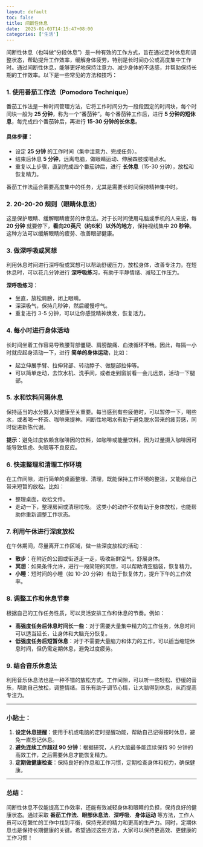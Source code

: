 ```yaml
---
layout: default
toc: false
title: 间断性休息
date:  2025-01-03T14:15:47+08:00
categories: ['生活']
---
```


间断性休息（也叫做“分段休息”）是一种有效的工作方式，旨在通过定时休息和调整状态，帮助提升工作效率，缓解身体疲劳，特别是长时间办公或高度集中工作时。通过间断性休息，能够更好地保持注意力、减少身体的不适感，并帮助保持长期的工作效率。以下是一些常见的方法和技巧：

### **1. 使用番茄工作法（Pomodoro Technique）**
番茄工作法是一种时间管理方法，它将工作时间分为一段段固定的时间块，每个时间块一般为 **25 分钟**，称为一个“番茄钟”。每个番茄钟工作后，进行 **5 分钟的短休息**，每完成四个番茄钟后，再进行 **15-30 分钟的长休息**。

#### **具体步骤**：
- 设定 **25 分钟** 的工作时间（集中注意力、完成任务）。
- 结束后休息 **5 分钟**，远离电脑，做眼睛运动、伸展四肢或喝点水。
- 重复以上步骤，直到完成四个番茄钟后，进行 **长休息**（15-30 分钟），放松和恢复精力。

番茄工作法适合需要高度集中的任务，尤其是需要长时间保持精神集中时。

### **2. 20-20-20 规则（眼睛休息法）**
这是保护眼睛、缓解眼睛疲劳的休息法。对于长时间使用电脑或手机的人来说，每 **20 分钟** 就要停下，**看向20英尺（约6米）以外的地方**，保持视线集中 **20 秒钟**。这种方法可以缓解眼睛的疲劳、改善眼部健康。

### **3. 做深呼吸或冥想**
利用休息时间进行深呼吸或冥想可以帮助舒缓压力，放松身体，改善专注力。在短休息时，可以花几分钟进行 **深呼吸练习**，有助于平静情绪、减轻工作压力。

**深呼吸练习**：
- 坐直，放松肩膀，闭上眼睛。
- 深深吸气，保持几秒钟，然后缓慢呼气。
- 重复进行 3-5 分钟，可以让你感觉精神焕发，恢复活力。

### **4. 每小时进行身体活动**
长时间坐着工作容易导致腰背部僵硬、肩膀酸痛、血液循环不畅。因此，每隔一小时就应起身活动一下，进行 **简单的身体运动**，比如：
- 起立伸展手臂、拉伸背部、转动脖子、做腿部拉伸等。
- 可以简单走动，去饮水机、洗手间，或者走到窗前看一会儿远景，活动一下腿部。

### **5. 水和饮料间隔休息**
保持适当的水分摄入对健康至关重要。每当感到有些疲倦时，可以暂停一下，喝些水，或者喝一杯茶、咖啡来提神。间断性地喝水有助于避免脱水带来的疲劳感，同时促进新陈代谢。

**提示**：避免过度依赖含咖啡因的饮料，如咖啡或能量饮料，因为过量摄入咖啡因可能导致焦虑、失眠等不良反应。

### **6. 快速整理和清理工作环境**
在工作间隙，进行简单的桌面整理、清理，既能保持工作环境的整洁，又能给自己带来短暂的放松。比如：
- 整理桌面，收拾文件。
- 走动一下，整理房间或清理垃圾。
这类小的动作不仅有助于身体放松，也能帮助你重新调整工作状态。

### **7. 利用午休进行深度放松**
在午休期间，尽量离开工作区域，做一些深度放松的活动：
- **散步**：在附近的公园或街道走一走，吸收新鲜空气，舒展身体。
- **冥想**：如果条件允许，进行一段简短的冥想，可以帮助清空脑袋，恢复精力。
- **小睡**：短时间的小睡（如 10-20 分钟）有助于恢复体力，提升下午的工作效率。

### **8. 调整工作和休息节奏**
根据自己的工作任务性质，可以灵活安排工作和休息的节奏。例如：
- **高强度任务后休息时间长一些**：对于需要大量集中精力的工作任务，休息时间可以适当延长，让身体和大脑充分恢复。
- **低强度任务后短暂休息**：对于不需要大量脑力和体力的工作，可以适当缩短休息时间，但仍需定期休息，避免过度疲劳。

### **9. 结合音乐休息法**
利用音乐休息法也是一种不错的放松方式。工作间隙，可以听一些轻松、舒缓的音乐，帮助自己放松，调整情绪。音乐有助于调节心情，让大脑得到休息，从而提高专注力。

---

### **小贴士：**
1. **设定休息提醒**：使用手机或电脑的定时提醒功能，帮助自己记得按时休息，避免一直忘记休息。
2. **避免连续工作超过 90 分钟**：根据研究，人的大脑最多能连续保持 90 分钟的高效工作，之后需要休息才能恢复精力。
3. **定期做健康检查**：保持良好的作息和工作习惯，定期检查身体和视力，确保健康。

---

### **总结：**
间断性休息不仅能提高工作效率，还能有效减轻身体和眼睛的负担，保持良好的健康状态。通过采取 **番茄工作法**、**眼部休息法**、**深呼吸**、**身体运动** 等方法，工作人员可以在繁忙的工作中找到平衡，保持充沛的精力和更高的生产力。同时，定期休息也是保持长期健康的关键。希望通过这些方法，大家可以保持更高效、更健康的工作习惯！
